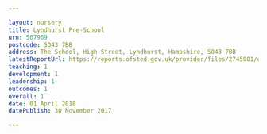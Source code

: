 ```yaml
---

layout: nursery
title: Lyndhurst Pre-School
urn: 507969
postcode: SO43 7BB
address: The School, High Street, Lyndhurst, Hampshire, SO43 7BB
latestReportUrl: https://reports.ofsted.gov.uk/provider/files/2745001/urn/507969.pdf
teaching: 1
development: 1
leadership: 1
outcomes: 1
overall: 1
date: 01 April 2018 
datePublish: 30 November 2017

---
```


